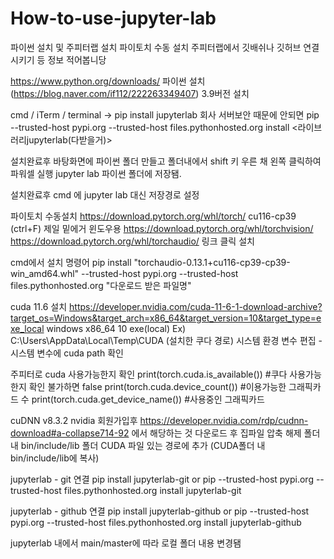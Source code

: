 # How-to-use-jupyter-lab

파이썬 설치 및 주피터랩 설치 파이토치 수동 설치 주피터랩에서 깃배쉬나 깃허브 연결시키기 등 정보 적어봅니당

https://www.python.org/downloads/ 파이썬 설치 (https://blog.naver.com/if112/222263349407) 3.9버전 설치

cmd / iTerm / terminal
-> pip install jupyterlab 회사 서버보안 때문에 안되면 pip --trusted-host pypi.org --trusted-host files.pythonhosted.org install <라이브러리jupyterlab(다받을거)>

설치완료후 바탕화면에 파이썬 폴더 만들고 폴더내에서 shift 키 우른 채 왼쪽 클릭하여 파워셀 실행 jupyter lab 파이썬 폴더에 저장됌.

설치완료후 cmd 에 jupyter lab 대신 저장경로 설정


파이토치 수동설치 https://download.pytorch.org/whl/torch/ cu116-cp39 (ctrl+F) 제일 밑에거 윈도우용 https://download.pytorch.org/whl/torchvision/ https://download.pytorch.org/whl/torchaudio/ 링크 클릭 설치

cmd에서 설치 명령어 pip install "torchaudio-0.13.1+cu116-cp39-cp39-win_amd64.whl" --trusted-host pypi.org --trusted-host files.pythonhosted.org "다운로드 받은 파일명"

cuda 11.6 설치 https://developer.nvidia.com/cuda-11-6-1-download-archive?target_os=Windows&target_arch=x86_64&target_version=10&target_type=exe_local windows x86_64 10 exe(local) Ex) C:\Users\AppData\Local\Temp\CUDA (설치한 쿠다 경로) 시스템 환경 변수 편집 - 시스템 변수에 cuda path 확인

주피터로 cuda 사용가능한지 확인 print(torch.cuda.is_available()) #쿠다 사용가능한지 확인 불가하면 false print(torch.cuda.device_count()) #이용가능한 그래픽카드 수 print(torch.cuda.get_device_name()) #사용중인 그래픽카드

cuDNN v8.3.2 nvidia 회원가입후 https://developer.nvidia.com/rdp/cudnn-download#a-collapse714-92 에서 해당하는 것 다운로드 후 집파일 압축 해제 폴더 내 bin/include/lib 폴더 CUDA 파일 있는 경로에 추가 (CUDA폴더 내 bin/include/lib에 복사)

jupyterlab - git 연결 pip install jupyterlab-git or pip --trusted-host pypi.org --trusted-host files.pythonhosted.org install jupyterlab-git

jupyterlab - github 연결 pip install jupyterlab-github or pip --trusted-host pypi.org --trusted-host files.pythonhosted.org install jupyterlab-github

jupyterlab 내에서 main/master에 따라 로컬 폴더 내용 변경됌
